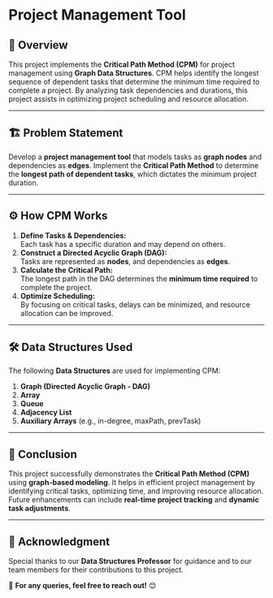# Project Management Tool

## 📌 Overview
This project implements the **Critical Path Method (CPM)** for project management using **Graph Data Structures**. CPM helps identify the longest sequence of dependent tasks that determine the minimum time required to complete a project. By analyzing task dependencies and durations, this project assists in optimizing project scheduling and resource allocation.

---

## 🏗 Problem Statement
Develop a **project management tool** that models tasks as **graph nodes** and dependencies as **edges**. Implement the **Critical Path Method** to determine the **longest path of dependent tasks**, which dictates the minimum project duration.

---

## ⚙️ How CPM Works
1. **Define Tasks & Dependencies:**  
   Each task has a specific duration and may depend on others.
2. **Construct a Directed Acyclic Graph (DAG):**  
   Tasks are represented as **nodes**, and dependencies as **edges**.
3. **Calculate the Critical Path:**  
   The longest path in the DAG determines the **minimum time required** to complete the project.
4. **Optimize Scheduling:**  
   By focusing on critical tasks, delays can be minimized, and resource allocation can be improved.

---

## 🛠 Data Structures Used
The following **Data Structures** are used for implementing CPM:
1. **Graph (Directed Acyclic Graph - DAG)**  
2. **Array**  
3. **Queue**  
4. **Adjacency List**  
5. **Auxiliary Arrays** (e.g., in-degree, maxPath, prevTask)

---

## 🎯 Conclusion
This project successfully demonstrates the **Critical Path Method (CPM)** using **graph-based modeling**. It helps in efficient project management by identifying critical tasks, optimizing time, and improving resource allocation. Future enhancements can include **real-time project tracking** and **dynamic task adjustments**.

---

## 📝 Acknowledgment
Special thanks to our **Data Structures Professor** for guidance and to our team members for their contributions to this project.  

📌 **For any queries, feel free to reach out!** 😊  
